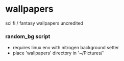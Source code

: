 # wallpapers
sci fi / fantasy wallpapers uncredited

### random_bg script
- requires linux env with nitrogen background setter
- place 'wallpapers' directory in '~/Pictures/'
